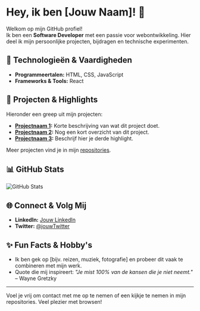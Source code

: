 # Hey, ik ben [Jouw Naam]! 👋

Welkom op mijn GitHub profiel!  
Ik ben een **Software Developer** met een passie voor webontwikkeling. Hier deel ik mijn persoonlijke projecten, bijdragen en technische experimenten.

## 🔧 Technologieën & Vaardigheden

- **Programmeertalen:** HTML, CSS, JavaScript
- **Frameworks & Tools:** React

## 🚀 Projecten & Highlights

Hieronder een greep uit mijn projecten:

- **[Projectnaam 1](link-naar-repository):** Korte beschrijving van wat dit project doet.
- **[Projectnaam 2](link-naar-repository):** Nog een kort overzicht van dit project.
- **[Projectnaam 3](link-naar-repository):** Beschrijf hier je derde highlight.

Meer projecten vind je in mijn [repositories](https://github.com/Danielo923?tab=repositories).

## 📊 GitHub Stats

![GitHub Stats](https://github-readme-stats.vercel.app/api?username=Danielo923&show_icons=true&theme=default)

## 🌐 Connect & Volg Mij

- **LinkedIn:** [Jouw LinkedIn](https://www.linkedin.com/in/jouw-profiel)
- **Twitter:** [@jouwTwitter](https://twitter.com/jouwTwitter)

## ✨ Fun Facts & Hobby's

- Ik ben gek op [bijv. reizen, muziek, fotografie] en probeer dit vaak te combineren met mijn werk.
- Quote die mij inspireert: *"Je mist 100% van de kansen die je niet neemt."* – Wayne Gretzky

---

Voel je vrij om contact met me op te nemen of een kijkje te nemen in mijn repositories. Veel plezier met browsen!
